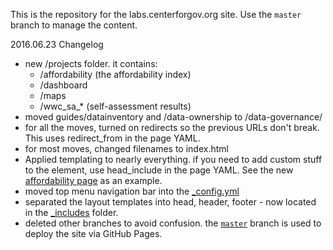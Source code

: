 This is the repository for the labs.centerforgov.org site. Use the `master` branch to manage the content.

2016.06.23 Changelog
* new /projects folder. it contains:
  * /affordability (the affordability index)
  * /dashboard
  * /maps 
  * /wwc_sa_* (self-assessment results)
* moved guides/datainventory and /data-ownership to /data-governance/
* for all the moves, turned on redirects so the previous URLs don't break. This uses redirect_from in the page YAML.
* for most moves, changed filenames to index.html
* Applied templating to nearly everything. if you need to add custom stuff to the <head> element, use head_include in the page YAML. See the new [affordability page](https://github.com/govex/govex.github.io/blob/master/projects/affordability/index.html) as an example.
* moved top menu navigation bar into the [_config.yml](https://github.com/govex/govex.github.io/blob/master/_config.yml)
* separated the layout templates into head, header, footer - now located in the [_includes](https://github.com/govex/govex.github.io/tree/master/_includes) folder.
* deleted other branches to avoid confusion. the [`master`](https://github.com/govex/govex.github.io) branch is used to deploy the site via GitHub Pages.
